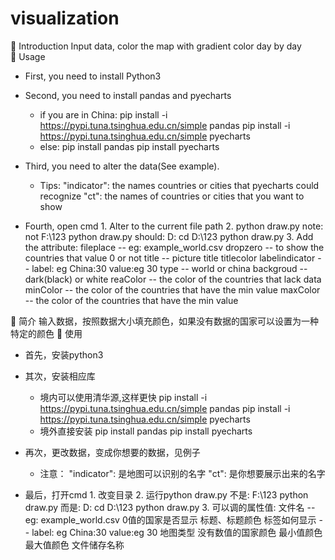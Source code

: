 # visualization
📣 Introduction
  Input data, color the map with gradient color day by day   
📝 Usage
+ First, you need to install Python3
+ Second, you need to install pandas and pyecharts
  + if you are in China:
      pip install -i https://pypi.tuna.tsinghua.edu.cn/simple pandas
	    pip install -i https://pypi.tuna.tsinghua.edu.cn/simple pyecharts
  + else:
	    pip install pandas
	    pip install pyecharts

+ Third, you need to alter the data(See example).
  + Tips:
	  "indicator": the names countries or cities that pyecharts could recognize 
	  "ct": the names of countries or cities that you want to show
+ Fourth, open cmd
	  1. Alter to the current file path
	  2. python draw.py
      note:   not F:\123 python draw.py
      should:
        D:
        cd D:\123
        python draw.py
    3. Add the attribute:
          fileplace  -- eg: example_world.csv
          dropzero -- to show the countries that value 0 or not 
          title  -- picture title
          titlecolor
          labelindicator  -- label: eg China:30
                                        value:eg 30
          type  -- world or china
          backgroud  -- dark(black) or white
          reaColor  -- the color of the countries that lack data
          minColor  -- the color of the countries that have the min value 
          maxColor  -- the color of the countries that have the min value 
          
📣 简介
  输入数据，按照数据大小填充颜色，如果没有数据的国家可以设置为一种特定的颜色
📝 使用
+ 首先，安装python3
+ 其次，安装相应库
  + 境内可以使用清华源,这样更快
      pip install -i https://pypi.tuna.tsinghua.edu.cn/simple pandas
	    pip install -i https://pypi.tuna.tsinghua.edu.cn/simple pyecharts
  + 境外直接安装
	    pip install pandas
	    pip install pyecharts

+ 再次，更改数据，变成你想要的数据，见例子
  + 注意：
	  "indicator": 是地图可以识别的名字
	  "ct": 是你想要展示出来的名字
+ 最后，打开cmd
	  1. 改变目录
	  2. 运行python draw.py
      不是:  F:\123 python draw.py
      而是:
        D:
        cd D:\123
        python draw.py
    3. 可以调的属性值:
          文件名  -- eg: example_world.csv
          0值的国家是否显示
          标题、标题颜色
          标签如何显示  -- label: eg China:30
                           value:eg 30
          地图类型
          没有数值的国家颜色
          最小值颜色
          最大值颜色
          文件储存名称
